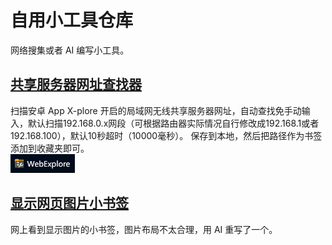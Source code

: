 # 自用小工具仓库
网络搜集或者 AI 编写小工具。
## [共享服务器网址查找器](https://github.com/gitnobodynothing/Tiny_Tools/blob/main/WebExplore.html)
扫描安卓 App X-plore 开启的局域网无线共享服务器网址，自动查找免手动输入，默认扫描192.168.0.x网段（可根据路由器实际情况自行修改成192.168.1或者192.168.100），默认10秒超时（10000毫秒）。
保存到本地，然后把路径作为书签添加到收藏夹即可。  
![书签图样](https://github.com/gitnobodynothing/Tiny_Tools/blob/main/IMG/2025-02-04_132555.png)

## [显示网页图片小书签](https://github.com/gitnobodynothing/Tiny_Tools/blob/main/%E6%98%BE%E7%A4%BA%E5%9B%BE%E7%89%87.js)
网上看到显示图片的小书签，图片布局不太合理，用 AI 重写了一个。
